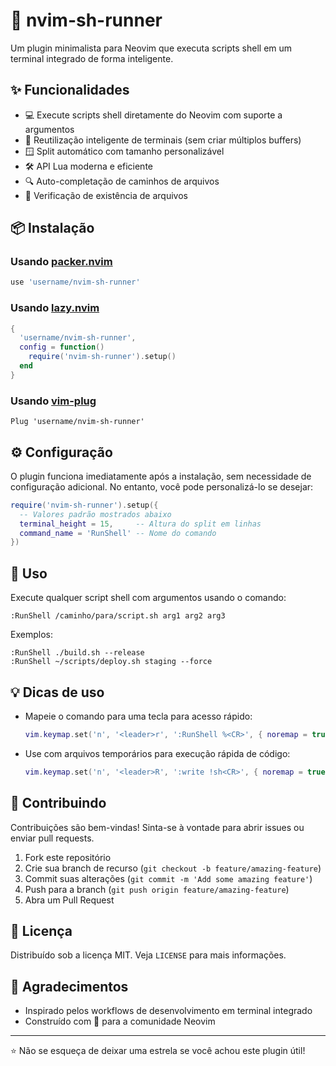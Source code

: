 # 🚀 nvim-sh-runner

Um plugin minimalista para Neovim que executa scripts shell em um terminal integrado de forma inteligente.

## ✨ Funcionalidades

- 💻 Execute scripts shell diretamente do Neovim com suporte a argumentos
- 🔄 Reutilização inteligente de terminais (sem criar múltiplos buffers)
- 🪟 Split automático com tamanho personalizável
- 🛠️ API Lua moderna e eficiente
- 🔍 Auto-completação de caminhos de arquivos
- 🚫 Verificação de existência de arquivos

## 📦 Instalação

### Usando [packer.nvim](https://github.com/wbthomason/packer.nvim)

```lua
use 'username/nvim-sh-runner'
```

### Usando [lazy.nvim](https://github.com/folke/lazy.nvim)

```lua
{
  'username/nvim-sh-runner',
  config = function()
    require('nvim-sh-runner').setup()
  end
}
```

### Usando [vim-plug](https://github.com/junegunn/vim-plug)

```vim
Plug 'username/nvim-sh-runner'
```

## ⚙️ Configuração

O plugin funciona imediatamente após a instalação, sem necessidade de configuração adicional. No entanto, você pode personalizá-lo se desejar:

```lua
require('nvim-sh-runner').setup({
  -- Valores padrão mostrados abaixo
  terminal_height = 15,     -- Altura do split em linhas
  command_name = 'RunShell' -- Nome do comando
})
```

## 🚦 Uso

Execute qualquer script shell com argumentos usando o comando:

```
:RunShell /caminho/para/script.sh arg1 arg2 arg3
```

Exemplos:

```
:RunShell ./build.sh --release
:RunShell ~/scripts/deploy.sh staging --force
```

## 💡 Dicas de uso

- Mapeie o comando para uma tecla para acesso rápido:
  ```lua
  vim.keymap.set('n', '<leader>r', ':RunShell %<CR>', { noremap = true, silent = true })
  ```

- Use com arquivos temporários para execução rápida de código:
  ```lua
  vim.keymap.set('n', '<leader>R', ':write !sh<CR>', { noremap = true, silent = false })
  ```

## 🤝 Contribuindo

Contribuições são bem-vindas! Sinta-se à vontade para abrir issues ou enviar pull requests.

1. Fork este repositório
2. Crie sua branch de recurso (`git checkout -b feature/amazing-feature`)
3. Commit suas alterações (`git commit -m 'Add some amazing feature'`)
4. Push para a branch (`git push origin feature/amazing-feature`)
5. Abra um Pull Request

## 📝 Licença

Distribuído sob a licença MIT. Veja `LICENSE` para mais informações.

## 🙏 Agradecimentos

- Inspirado pelos workflows de desenvolvimento em terminal integrado
- Construído com 💙 para a comunidade Neovim

---

⭐ Não se esqueça de deixar uma estrela se você achou este plugin útil!
